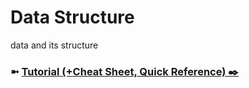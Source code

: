 # Data Structure
data and its structure

### ➼ [Tutorial (+Cheat Sheet, Quick Reference) ✒️](Tutorial)
